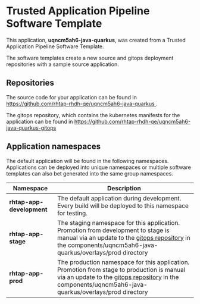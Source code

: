 # Trusted Application Pipeline Software Template

This application, **uqncm5ah6-java-quarkus**, was created from a Trusted Application Pipeline Software Template.

The software templates create a new source and gitops deployment repositories with a sample source application. 

## Repositories

The source code for your application can be found in [https://github.com/rhtap-rhdh-qe/uqncm5ah6-java-quarkus ](https://github.com/rhtap-rhdh-qe/uqncm5ah6-java-quarkus ).
 
The gitops repository, which contains the kubernetes manifests for the application can be found in 
[https://github.com/rhtap-rhdh-qe/uqncm5ah6-java-quarkus-gitops ](https://github.com/rhtap-rhdh-qe/uqncm5ah6-java-quarkus-gitops ) 

## Application namespaces 

The default application will be found in the following namespaces. Applications can be deployed into unique namespaces or multiple software templates can also bet generated into the same group namespaces.  

|  Namespace   |  Description   |  
| -------- | -------- |   
| **rhtap-app-development** | The default application during development. Every build will be deployed to this namespace for testing. | 
| **rhtap-app-stage** | The staging namespace for this application. Promotion from development to stage is manual via an update to the [gitops repository](https://github.com/rhtap-rhdh-qe/uqncm5ah6-java-quarkus-gitops ) in the components/uqncm5ah6-java-quarkus/overlays/prod directory |  
| **rhtap-app-prod** | The production namespace for this application. Promotion from stage to production is manual via an update to the [gitops repository](https://github.com/rhtap-rhdh-qe/uqncm5ah6-java-quarkus-gitops ) in the components/uqncm5ah6-java-quarkus/overlays/prod directory | 